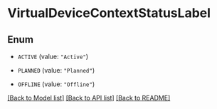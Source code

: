 # VirtualDeviceContextStatusLabel

## Enum


* `ACTIVE` (value: `"Active"`)

* `PLANNED` (value: `"Planned"`)

* `OFFLINE` (value: `"Offline"`)


[[Back to Model list]](../README.md#documentation-for-models) [[Back to API list]](../README.md#documentation-for-api-endpoints) [[Back to README]](../README.md)


